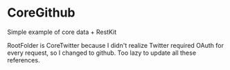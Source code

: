 CoreGithub
==========
Simple example of core data + RestKit 

RootFolder is CoreTwitter because I didn't realize Twitter required OAuth for every request, so I changed to github. Too lazy to update all these references.
